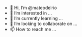 - 👋 Hi, I’m @mateodelrio
- 👀 I’m interested in ...
- 🌱 I’m currently learning ...
- 💞️ I’m looking to collaborate on ...
- 📫 How to reach me ...

<!---
mateodelrio/mateodelrio is a ✨ special ✨ repository because its `README.md` (this file) appears on your GitHub profile.
You can click the Preview link to take a look at your changes.
--->

